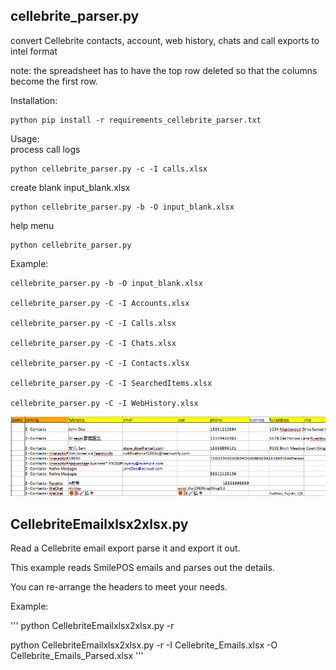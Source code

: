 
## cellebrite_parser.py 
convert Cellebrite contacts, account, web history, chats and call exports to intel format

note: the spreadsheet has to have the top row deleted so that the columns become the first row.


Installation:
```
python pip install -r requirements_cellebrite_parser.txt
```

Usage:\
process call logs
```
python cellebrite_parser.py -c -I calls.xlsx
```

create blank input_blank.xlsx
```
python cellebrite_parser.py -b -O input_blank.xlsx
```

help menu
```
python cellebrite_parser.py
```

Example:

    cellebrite_parser.py -b -O input_blank.xlsx
	
    cellebrite_parser.py -C -I Accounts.xlsx
	
    cellebrite_parser.py -C -I Calls.xlsx
	
    cellebrite_parser.py -C -I Chats.xlsx
	
    cellebrite_parser.py -C -I Contacts.xlsx
	
    cellebrite_parser.py -C -I SearchedItems.xlsx
	
    cellebrite_parser.py -C -I WebHistory.xlsx
	
	
	
![sample output](images/Intel_Contacts_Sample.png)	
	


## CellebriteEmailxlsx2xlsx.py

Read a Cellebrite email export parse it and export it out.

This example reads SmilePOS emails and parses out the details.

You can re-arrange the headers to meet your needs.


Example:

'''
   python  CellebriteEmailxlsx2xlsx.py -r
   
   python CellebriteEmailxlsx2xlsx.py -r -I Cellebrite_Emails.xlsx -O Cellebrite_Emails_Parsed.xlsx
'''

